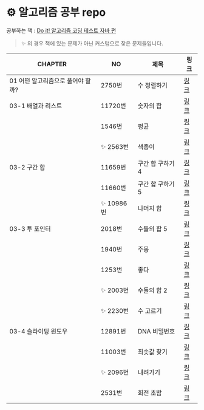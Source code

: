 # ⚙️ 알고리즘 공부 repo

공부하는 책 : [Do it! 알고리즘 코딩 테스트 자바 편](https://search.shopping.naver.com/book/catalog/32490707452?cat_id=50010920&frm=PBOKMOD&query=Do+it%21+%EC%95%8C%EA%B3%A0%EB%A6%AC%EC%A6%98+%EC%BD%94%EB%94%A9+%ED%85%8C%EC%8A%A4%ED%8A%B8%3A+%EC%9E%90%EB%B0%94+%ED%8E%B8&NaPm=ct%3Dld5mmibs%7Cci%3D2838a5123bcc60dcb1662de5962a8ef12d37252e%7Ctr%3Dboknx%7Csn%3D95694%7Chk%3Db2b3edd5dccfd823585450d8f342f5aba2d5b9c5)

> ✨ 의 경우 책에 있는 문제가 아닌 커스텀으로 찾은 문제들입니다. 

|CHAPTER|NO|제목|링크|
|---|---|---|---|
|01 어떤 알고리즘으로 풀어야 할까?|2750번|수 정렬하기|[링크](https://www.acmicpc.net/problem/2750)|
|03-1 배열과 리스트|11720번|숫자의 합|[링크](https://www.acmicpc.net/problem/11720)|
||1546번|평균|[링크](https://www.acmicpc.net/problem/1546)|
||✨ 2563번|색종이|[링크](https://www.acmicpc.net/problem/2563)|
|03-2 구간 합|11659번|구간 합 구하기 4|[링크](https://www.acmicpc.net/problem/11659)|
||11660번|구간 합 구하기 5|[링크](https://www.acmicpc.net/problem/11660)|
||✨ 10986번| 나머지 합|[링크](https://www.acmicpc.net/problem/10986)|
|03-3 투 포인터|2018번|수들의 합 5|[링크](https://www.acmicpc.net/problem/2018)|
||1940번|주몽|[링크](https://www.acmicpc.net/problem/1940)|
||1253번|좋다|[링크](https://www.acmicpc.net/problem/1253)|
||✨ 2003번|수들의 합 2|[링크](https://www.acmicpc.net/problem/2003)|
||✨ 2230번|수 고르기|[링크](https://www.acmicpc.net/problem/2230)|
|03-4 슬라이딩 윈도우|12891번|DNA 비밀번호|[링크](https://www.acmicpc.net/problem/12891)|
||11003번|최솟값 찾기|[링크](https://www.acmicpc.net/problem/11003)|
||✨ 2096번|내려가기|[링크](https://www.acmicpc.net/problem/2096)|
||2531번|회전 초밥|[링크](https://www.acmicpc.net/problem/2531)|



